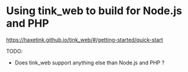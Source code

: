 # Using tink_web to build for Node.js and PHP

https://haxetink.github.io/tink_web/#/getting-started/quick-start

TODO:

- Does tink_web support anything else than Node.js and PHP ?
